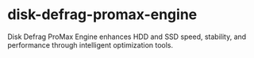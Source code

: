 # disk-defrag-promax-engine
Disk Defrag ProMax Engine enhances HDD and SSD speed, stability, and performance through intelligent optimization tools.
